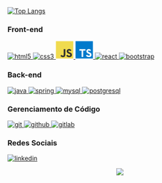 [![Top Langs](https://github-readme-stats.vercel.app/api/top-langs/?username=anuraghazra&layout=compact)](https://github.com/anuraghazra/github-readme-stats?)

<h3>Front-end</h3>

<a href="https://www.w3.org/html/" target="_blank">
    <img src="https://cdn.jsdelivr.net/gh/devicons/devicon/icons/html5/html5-original.svg" alt="html5" width="40" height="40" />
</a>

<a href="https://www.w3schools.com/css/" target="_blank">
    <img src="https://cdn.jsdelivr.net/gh/devicons/devicon/icons/css3/css3-original.svg" alt="css3" width="40" height="40" />
</a>

<a href="https://developer.mozilla.org/en-US/docs/Web/JavaScript" target="_blank">
    <img src="https://raw.githubusercontent.com/devicons/devicon/master/icons/javascript/javascript-original.svg" alt="javascript" width="40" height="40" />
</a>

<a href="https://www.typescriptlang.org/" target="_blank">
    <img src="https://raw.githubusercontent.com/devicons/devicon/master/icons/typescript/typescript-original.svg" alt="typescript" width="40" height="40" />
</a>

<a href="https://reactjs.org/" target="_blank">
    <img src="https://cdn.jsdelivr.net/gh/devicons/devicon/icons/react/react-original.svg" alt="react" width="40" height="40" />
</a>

<a href="https://getbootstrap.com" target="_blank">
    <img src="https://cdn.jsdelivr.net/gh/devicons/devicon/icons/bootstrap/bootstrap-original.svg" alt="bootstrap" width="40" height="40" />
</a>

<h3>Back-end</h3>

<a href="https://www.java.com" target="_blank">
    <img src="https://cdn.jsdelivr.net/gh/devicons/devicon/icons/java/java-original.svg" alt="java" width="40" height="40" />
</a>

<a href="https://spring.io/" target="_blank">
    <img src="https://cdn.jsdelivr.net/gh/devicons/devicon/icons/spring/spring-original.svg" alt="spring" width="40" height="40" />
</a>

<a href="https://www.mysql.com/" target="_blank"> 
	<img src="https://cdn.jsdelivr.net/gh/devicons/devicon/icons/mysql/mysql-original.svg" alt="mysql" width="40" height="40" />
 </a>

<a href="https://www.postgresql.org" target="_blank" rel="noreferrer"> 
  <img src="https://cdn.jsdelivr.net/gh/devicons/devicon/icons/postgresql/postgresql-original.svg" alt="postgresql" width="40" height="40"/> 
</a> 


<h3>Gerenciamento de Código</h3>
  
<a href="https://git-scm.com/" target="_blank">
    <img src="https://www.vectorlogo.zone/logos/git-scm/git-scm-icon.svg" alt="git" width="40" height="40" />
</a>

<a href="https://github.com/" target="_blank">
    <img src="https://cdn.jsdelivr.net/gh/devicons/devicon/icons/github/github-original.svg" alt="github" width="40" height="40" />
</a>

<a href="https://gitlab.com/" target="_blank">
    <img src="https://cdn.jsdelivr.net/gh/devicons/devicon/icons/gitlab/gitlab-original.svg" alt="gitlab" width="40" height="40" />
</a>


<h3>Redes Sociais</h3>
<a href="https://linkedin.com/in/jeremias221b" target="_blank">
    <img src="https://img.shields.io/badge/LinkedIn-0077B5?style=for-the-badge&logo=linkedin&logoColor=white" alt="linkedin" />
</a>

<p align="center">
<img src="https://badges.pufler.dev/visits/thejeremias/thejeremias?color=blue&style=for-the-badge&logo=appveyor"/>
</p>
